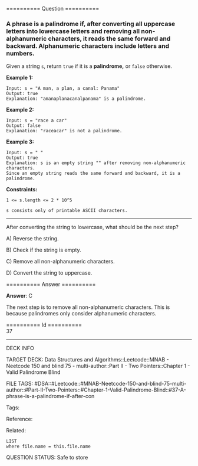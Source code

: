 ========== Question ==========  

### A phrase is a **palindrome** if, after converting all uppercase letters into lowercase letters and removing all non-alphanumeric characters, it reads the same forward and backward. Alphanumeric characters include letters and numbers.

Given a string `s`, return `true` if it is a **palindrome,** or `false`
otherwise.

**Example 1:**

```
Input: s = "A man, a plan, a canal: Panama"
Output: true
Explanation: "amanaplanacanalpanama" is a palindrome.
```

**Example 2:**

```
Input: s = "race a car"
Output: false
Explanation: "raceacar" is not a palindrome.
```

**Example 3:**

```
Input: s = " "
Output: true
Explanation: s is an empty string "" after removing non-alphanumeric characters.
Since an empty string reads the same forward and backward, it is a palindrome.
```

**Constraints:**

`1 <= s.length <= 2 * 10^5`

`s consists only of printable ASCII characters.`

---

After converting the string to lowercase, what should be the next step?

A) Reverse the string.

B) Check if the string is empty.

C) Remove all non-alphanumeric characters.

D) Convert the string to uppercase.  

========== Answer ==========  

**Answer**: C

The next step is to remove all non-alphanumeric characters. This is because
palindromes only consider alphanumeric characters.

========== Id ==========  
37

---

DECK INFO

TARGET DECK: Data Structures and Algorithms::Leetcode::MNAB - Neetcode 150 and blind 75 - multi-author::Part II - Two Pointers::Chapter 1 - Valid Palindrome Blind

FILE TAGS: #DSA::#Leetcode::#MNAB-Neetcode-150-and-blind-75-multi-author::#Part-II-Two-Pointers::#Chapter-1-Valid-Palindrome-Blind::#37-A-phrase-is-a-palindrome-if-after-con

Tags:

Reference:

Related:

```dataview
LIST
where file.name = this.file.name
```
QUESTION STATUS: Safe to store
